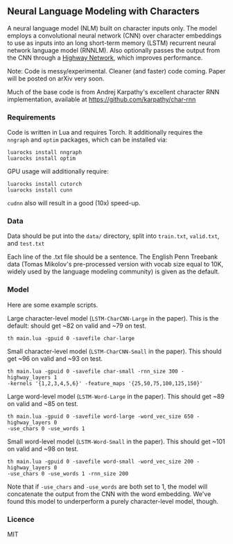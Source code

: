 ## Neural Language Modeling with Characters
A neural language model (NLM) built on character inputs only. 
The model employs a convolutional neural network (CNN) over character
embeddings to use as inputs into an long short-term memory (LSTM)
recurrent neural network language model (RNNLM). Also optionally
passes the output from the CNN through a [Highway Network](http://arxiv.org/abs/1507.06228), 
which improves performance.

Note: Code is messy/experimental. Cleaner (and faster) code coming. Paper 
will be posted on arXiv very soon.

Much of the base code is from Andrej Karpathy's excellent character RNN implementation,
available at https://github.com/karpathy/char-rnn

### Requirements
Code is written in Lua and requires Torch. It additionally requires
the `nngraph` and `optim` packages, which can be installed via:
```
luarocks install nngraph
luarocks install optim
```
GPU usage will additionally require:
```
luarocks install cutorch
luarocks install cunn
```

`cudnn` also will result in a good (10x) speed-up.

### Data
Data should be put into the `data/` directory, split into `train.txt`,
`valid.txt`, and `test.txt`

Each line of the .txt file should be a sentence. The English Penn 
Treebank data (Tomas Mikolov's pre-processed version with vocab size equal to 10K,
widely used by the language modeling community) is given as the default.

### Model
Here are some example scripts.

Large character-level model (`LSTM-CharCNN-Large` in the paper).
This is the default: should get ~82 on valid and ~79 on test.
```
th main.lua -gpuid 0 -savefile char-large
```

Small character-level model (`LSTM-CharCNN-Small` in the paper).
This should get ~96 on valid and ~93 on test.
```
th main.lua -gpuid 0 -savefile char-small -rnn_size 300 -highway_layers 1 
-kernels '{1,2,3,4,5,6}' -feature_maps '{25,50,75,100,125,150}'
```

Large word-level model (`LSTM-Word-Large` in the paper).
This should get ~89 on valid and ~85 on test.
```
th main.lua -gpuid 0 -savefile word-large -word_vec_size 650 -highway_layers 0 
-use_chars 0 -use_words 1
```

Small word-level model (`LSTM-Word-Small` in the paper).
This should get ~101 on valid and ~98 on test.
```
th main.lua -gpuid 0 -savefile word-small -word_vec_size 200 -highway_layers 0 
-use_chars 0 -use_words 1 -rnn_size 200
```

Note that if `-use_chars` and `-use_words` are both set to 1, the model
will concatenate the output from the CNN with the word embedding. We've
found this model to underperform a purely character-level model, though.

### Licence
MIT



